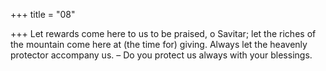 +++
title = "08"

+++
Let rewards come here to us to be praised, o Savitar; let the riches of the  mountain come here at (the time for) giving.
Always let the heavenly protector accompany us. – Do you protect us  always with your blessings.